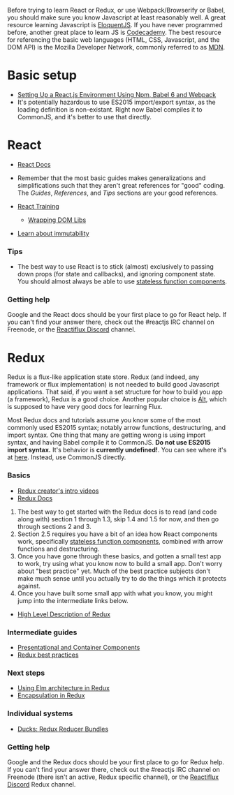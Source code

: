 Before trying to learn React or Redux, or use Webpack/Browserify or Babel, you should make sure you know Javascript at least reasonably well. A great resource learning Javascript is [EloquentJS](http://eloquentjavascript.net/). If you have never programmed before, another great place to learn JS is [Codecademy](https://www.codecademy.com/). The best resource for referencing the basic web languages (HTML, CSS, Javascript, and the DOM API) is the Mozilla Developer Network, commonly referred to as [MDN](https://developer.mozilla.org/).

# Basic setup

- [Setting Up a React.js Environment Using Npm, Babel 6 and Webpack](https://www.codementor.io/reactjs/tutorial/beginner-guide-setup-reactjs-environment-npm-babel-6-webpack)
 - It's potentially hazardous to use ES2015 import/export syntax, as the loading definition is non-existant. Right now Babel compiles it to CommonJS, and it's better to use that directly.

# React

- [React Docs](https://facebook.github.io/react/docs/getting-started.html)
 - Remember that the most basic guides makes generalizations and simplifications such that they aren't great references for "good" coding. The *Guides*, *References*, and *Tips* sections are your good references.

- [React Training](https://github.com/ryanflorence/react-training)
  - [Wrapping DOM Libs](https://github.com/ryanflorence/react-training/blob/gh-pages/lessons/05-wrapping-dom-libs.md)

- [Learn about immutability](http://reactkungfu.com/2015/08/pros-and-cons-of-using-immutability-with-react-js/)

### Tips
- The best way to use React is to stick (almost) exclusively to passing down props (for state and callbacks), and ignoring component state. You should almost always be able to use [stateless function components](https://facebook.github.io/react/docs/reusable-components.html#stateless-functions).

### Getting help
Google and the React docs should be your first place to go for React help. If you can't find your answer there, check out the #reactjs IRC channel on Freenode, or the [Reactiflux Discord](http://www.reactiflux.com/) channel.

# Redux

Redux is a flux-like application state store. Redux (and indeed, any framework or flux implementation) is not needed to build good Javascript applications. That said, if you want a set structure for how to build you app (a framework), Redux is a good choice. Another popular choice is [Alt](http://alt.js.org/), which is supposed to have very good docs for learning Flux.

Most Redux docs and tutorials assume you know some of the most commonly used ES2015 syntax; notably arrow functions, destructuring, and import syntax. One thing that many are getting wrong is using import syntax, and having Babel compile it to CommonJS. **Do not use ES2015 import syntax.** It's behavior is **currently undefined!**. You can see where it's at [here](https://github.com/whatwg/loader). Instead, use CommonJS directly.

### Basics

- [Redux creator's intro videos](https://egghead.io/series/getting-started-with-redux)
- [Redux Docs](http://redux.js.org/)

1. The best way to get started with the Redux docs is to read (and code along with) section 1 through 1.3, skip 1.4 and 1.5 for now, and then go through sections 2 and 3.
2. Section 2.5 requires you have a bit of an idea how React components work, specifically [stateless function components](https://facebook.github.io/react/docs/reusable-components.html#stateless-functions), combined with arrow functions and destructuring.
3. Once you have gone through these basics, and gotten a small test app to work, try using what you know now to build a small app. Don't worry about "best practice" yet. Much of the best practice subjects don't make much sense until you actually try to do the things which it protects against.
4. Once you have built some small app with what you know, you might jump into the intermediate links below.

- [High Level Description of Redux](http://www.youhavetolearncomputers.com/blog/2015/9/15/a-conceptual-overview-of-redux-or-how-i-fell-in-love-with-a-javascript-state-container)

### Intermediate guides

- [Presentational and Container Components](https://medium.com/@dan_abramov/smart-and-dumb-components-7ca2f9a7c7d0#.g1je0fegu)
- [Redux best practices](https://medium.com/lexical-labs-engineering/redux-best-practices-64d59775802e#.2ikgk77qm)

### Next steps

- [Using Elm architecture in Redux](https://github.com/reactjs/react-redux/issues/278#issuecomment-179137918)
- [Encapsulation in Redux](http://blog.javascripting.com/2016/02/02/encapsulation-in-redux/)

### Individual systems

- [Ducks: Redux Reducer Bundles](https://github.com/erikras/ducks-modular-redux)

### Getting help
Google and the Redux docs should be your first place to go for Redux help. If you can't find your answer there, check out the #reactjs IRC channel on Freenode (there isn't an active, Redux specific channel), or the [Reactiflux Discord](http://www.reactiflux.com/) Redux channel.
